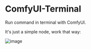 # ComfyUI-Terminal
Run command in terminal with ComfyUI.

It's just a simple node, work that way:

![image](https://github.com/user-attachments/assets/e1a26d88-33bd-4598-8e94-45283e27e406)
